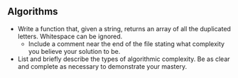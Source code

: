 ## Algorithms
  * Write a function that, given a string, returns an array of all the duplicated letters. Whitespace can be ignored.
    * Include a comment near the end of the file stating what complexity you believe your solution to be.
  * List and briefly describe the types of algorithmic complexity. Be as clear and complete as necessary to demonstrate your mastery.
